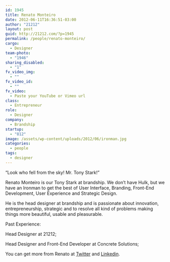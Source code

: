 ```yaml
---
id: 1945
title: Renato Monteiro
date: 2012-06-11T16:36:51-03:00
author: "21212"
layout: post
guid: http://21212.com/?p=1945
permalink: /people/renato-monteiro/
cargo:
  - Designer
team-photo:
  - "1946"
sharing_disabled:
  - "1"
fv_video_img:
  - ""
fv_video_id:
  - ""
fv_video:
  - Paste your YouTube or Vimeo url
class:
  - Entrepreneur
role:
  - Designer
company:
  - Brandship
startup:
  - "812"
image: /assets/wp-content/uploads/2012/06/ironman.jpg
categories:
  - people
tags:
  - designer
---
```

&#8220;Look who fell from the sky! Mr. Tony Stark!&#8221;

Renato Monteiro is our Tony Stark at brandship. We don&#8217;t have Hulk, but we have an Ironman to get the best of User Interface, Branding, Front-End Development, User Experience and Strategic Design.

He is the head designer at brandship and is passionate about innovation, entrepreneurship, strategic and to resolve all kind of problems making things more beautiful, usable and pleasurable.

Past Experience:

Head Designer at 21212;

Head Designer and Front-End Developer at Concrete Solutions;

You can get more from Renato at <a title="twitter" href="http://twitter.com/rmonteiro_rj" target="_blank">Twitter</a> and <a title="linkedin" href="http://br.linkedin.com/in/monteirorenato" target="_blank">Linkedin</a>.

&nbsp;

&nbsp;